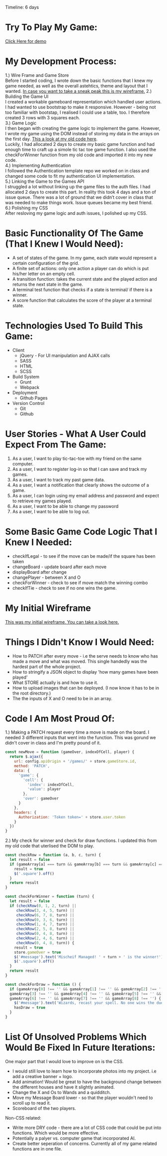 Timeline: 6 days
# Try To Play My Game:
[Click Here for demo](https://stephcmartin.github.io/harry-potter-tic-tac-toe/harry-potter-template/)

# My Development Process:
1.) Wire Frame and Game Store<br>
Before I started coding, I wrote down the basic functions that I knew my game needed, as well as the overall astehtics, theme and layout that I wanted. [In case you want to take a sneak peak this is my wireframe.](https://imgur.com/a/ey76B)
2.) Building the Game UI<br>
I created a workable gameboard representation which handled user actions. I had wanted to use bootstrap to make it responsive. However - being not too familiar with bootstap, I realised I could use a table, too. I therefore created 3 rows with 3 squares each. <br>
3.) Game Logic<br>
I then began with creating the game logic to implement the game. However, I wrote my game using the DOM instead of storing my data in the arrays on the first day. [This a look at my old code here](https://github.com/stephcmartin/harry-potter-tic-tac-toe/blob/master/harry-potter-template/assets/scripts/oldDomGameLogic.js). <br>Luckily, I had allocated 2 days to create my basic game function and had enough time to craft up a simole tic tac toe game function. I also used the checkForWinner function from my old code and imported it into my new code.<br>
4.) Implementing Authentication<br>
I followed the Authentication template repo we worked on in class and changed some code to fit my authentication UI implementation.<br>
5.) Linking the Game to the Games API<br>
I struggled a lot without linking up the game files to the auth files. I had allocated 2 days to create this part. In reality this took 4 days and a ton of issue queue. There was a lot of ground that we didn’t cover in class that was needed to make things work. Issue queues became my best friend.<br>
6.) Polishing my CSS<br>
After resloving my game logic and auth issues, I polished up my CSS.

# Basic Functionality Of The Game (That I Knew I Would Need):
* A set of states of the game. In my game, each state would represent a certain configuration of the grid.
* A finite set of actions: only one action a player can do which is put his/her letter on an empty cell.
* A transition function: takes the current state and the played action and returns the next state in the game.
* A terminal test function that checks if a state is terminal/ if there is a winner.
* A score function that calculates the score of the player at a terminal state.

# Technologies Used To Build This Game:
* Client
    * jQuery - For UI manipulation and AJAX calls
    * SASS
    * HTML
    * SCSS
* Build System
    * Grunt
    * Webpack
* Deployment
    * Github Pages
* Version Control
    * Git
    * Github

# User Stories - What A User Could Expect From The Game:
1. As a user, I want to play tic-tac-toe with my friend on the same computer.
2. As a user, I want to register log-in so that I can save and track my games.
3. As a user, I want to track my past game data.
4. As a user, I want a notification that clearly shows the outcome of a game.
5. As a user, I can login using my email address and password and expect to retrieve my games played.
6. As a user, I want to be able to change my password
7. As a user, I want to be able to log out.

# Some Basic Game Code Logic That I Knew I Needed:
* checkIfLegal - to see if the move can be made/if the square has been taken
* changeBoard - update board after each move
* displayBoard after change
* changePlayer - between X and O
* checkForWinner - check to see if move match the winning combo
* checkIfTie - check to see if no one wins the game.

# My Initial Wireframe
[This was my initial wireframe. You can take a look here.](https://imgur.com/a/ey76B)

# Things I Didn't Know I Would Need:
* How to PATCH after every move - i.e the serve needs to know who has made a move and what was moved. This single handedly was the hardest part of the whole project.
* How to stringify a JSON object to display 'how many games have been played'
* What STORE actually is and how to use it.
* How to upload images that can be deployed. (I now know it has to be in the root directory.)
* The the inputs of X and O need to be in an array.

# Code I Am Most Proud Of:
1.) Making a PATCH request every time a move is made on the board. I needed 3 different inputs that went into the function. This was gorund we didn't cover in class and I'm pretty pound of it.

```js
const newMove = function (gameOver, indexOfCell, player) {
  return $.ajax({
    url: config.apiOrigin + '/games/' + store.gameStore.id,
    method: 'PATCH',
    data: {
      'game': {
        'cell': {
          'index': indexOfCell,
          'value': player
        },
        'over': gameOver
      }
    },
    headers: {
      Authorization: 'Token token=' + store.user.token
    }
  })
}
```

2.) My check for winner and check for draw functions. I updated this from my old code that uterlised the DOM to play.
```js
const checkRow = function (a, b, c, turn) {
  let result = false
  if (gameArray[a] === turn && gameArray[b] === turn && gameArray[c] === turn) {
    result = true
    $('.square').off()
  }
  return result
}

const checkForWinner = function (turn) {
  let result = false
  if (checkRow(0, 1, 2, turn) ||
     checkRow(3, 4, 5, turn) ||
     checkRow(6, 7, 8, turn) ||
     checkRow(0, 3, 6, turn) ||
     checkRow(1, 4, 7, turn) ||
     checkRow(2, 5, 8, turn) ||
     checkRow(0, 4, 8, turn) ||
     checkRow(2, 4, 6, turn) ||
     checkRow(0, 4, 8, turn)) {
    result = true
    store.gameOver = true
    $('#message').text('Mischeif Managed! ' + turn + ' is the winner!')
    $('.square').off()
  }
  return result
}

const checkForDraw = function () {
  if (gameArray[0] !== '' && gameArray[1] !== '' && gameArray[2] !== '' &&
  gameArray[3] !== '' && gameArray[4] !== '' && gameArray[5] !== '' &&
  gameArray[6] !== '' && gameArray[7] !== '' && gameArray[8] !== '') {
    $('#message').text('Wizards, recast your spell. No one wins the duel.')
    hasDraw = true
  }
}
```
# List Of Unsolved Problems Which Would Be Fixed In Future Iterations:

One major part that I would love to improve on is the CSS.
* I would still love to learn how to incorporate photos into my project. i.e add a creative banner + logo.
* Add animation! Would be great to have the background change between the different houses and have it slightly animated.
* Change the X and Os to Wands and a quidditch.
* Move my Message Board lower - so that the player wouldn't need to scroll up to read it.
* Scoreboard of the two players.

Non-CSS related:
* Write more DRY code - there are a lot of CSS code that could be put into functions. Which would be more effective.
* Potentially a palyer vs. computer game that incorporated AI.
* Create better seperation of concerns. Currently all of my game related functions are in one file.
